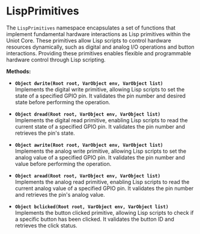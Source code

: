 # LispPrimitives

The `LispPrimitives` namespace encapsulates a set of functions that implement fundamental hardware interactions as Lisp primitives within the Uniot Core. These primitives allow Lisp scripts to control hardware resources dynamically, such as digital and analog I/O operations and button interactions. Providing these primitives enables flexible and programmable hardware control through Lisp scripting.

**Methods:**

* **`Object dwrite(Root root, VarObject env, VarObject list)`**\
  Implements the digital write primitive, allowing Lisp scripts to set the state of a specified GPIO pin. It validates the pin number and desired state before performing the operation.

* **`Object dread(Root root, VarObject env, VarObject list)`**\
  Implements the digital read primitive, enabling Lisp scripts to read the current state of a specified GPIO pin. It validates the pin number and retrieves the pin's state.

* **`Object awrite(Root root, VarObject env, VarObject list)`**\
  Implements the analog write primitive, allowing Lisp scripts to set the analog value of a specified GPIO pin. It validates the pin number and value before performing the operation.

* **`Object aread(Root root, VarObject env, VarObject list)`**\
  Implements the analog read primitive, enabling Lisp scripts to read the current analog value of a specified GPIO pin. It validates the pin number and retrieves the pin's analog value.

* **`Object bclicked(Root root, VarObject env, VarObject list)`**\
  Implements the button clicked primitive, allowing Lisp scripts to check if a specific button has been clicked. It validates the button ID and retrieves the click status.
